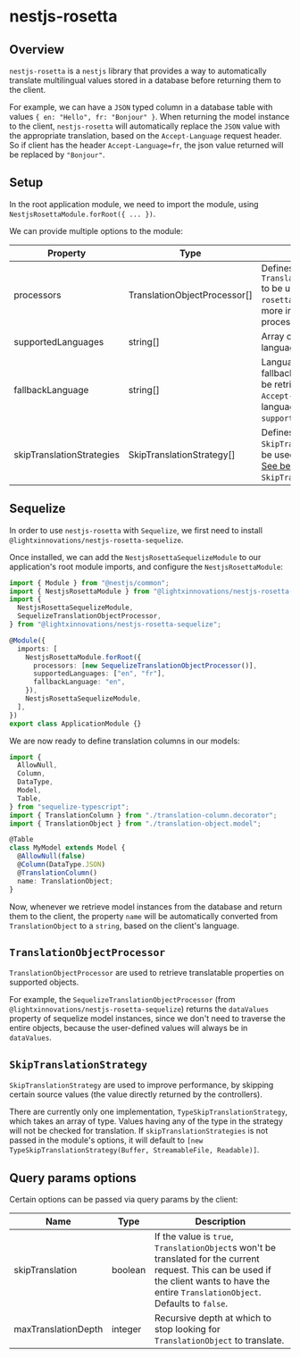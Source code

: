 # nestjs-rosetta

## Overview

`nestjs-rosetta` is a `nestjs` library that provides a way to automatically translate multilingual values stored in a database before returning them to the client.

For example, we can have a `JSON` typed column in a database table with values `{ en: "Hello", fr: "Bonjour" }`. When returning the model instance to the client, `nestjs-rosetta` will automatically replace the `JSON` value with the appropriate translation, based on the `Accept-Language` request header. So if client has the header `Accept-Language=fr`, the json value returned will be replaced by `"Bonjour"`.

## Setup

In the root application module, we need to import the module, using `NestjsRosettaModule.forRoot({ ... })`.

We can provide multiple options to the module:

| Property                  | Type                         | Description                                                                                                                                          |
| ------------------------- | ---------------------------- | ---------------------------------------------------------------------------------------------------------------------------------------------------- |
| processors                | TranslationObjectProcessor[] | Defines `TranslationObjectProcessor` to be used by `nestjs-rosetta`. [See below](#translationobjectprocessor) for more info about object processors. |
| supportedLanguages        | string[]                     | Array of supported languages. ex: `["en", "fr"]`                                                                                                     |
| fallbackLanguage          | string[]                     | Language on which to fallback if no language can be retrieved from the `Accept-Language` or the language is not in the `supportedLanguages` array.   |
| skipTranslationStrategies | SkipTranslationStrategy[]    | Defines `SkipTranslationStrategy` to be used be `nestjs-rosetta`. [See below](#skiptranslationstrategy) for more info on `SkipTranslationStrategy`.  |

## Sequelize

In order to use `nestjs-rosetta` with `Sequelize`, we first need to install `@lightxinnovations/nestjs-rosetta-sequelize`.

Once installed, we can add the `NestjsRosettaSequelizeModule` to our application's root module imports, and configure the `NestjsRosettaModule`:

```typescript
import { Module } from "@nestjs/common";
import { NestjsRosettaModule } from "@lightxinnovations/nestjs-rosetta-core";
import {
  NestjsRosettaSequelizeModule,
  SequelizeTranslationObjectProcessor,
} from "@lightxinnovations/nestjs-rosetta-sequelize";

@Module({
  imports: [
    NestjsRosettaModule.forRoot({
      processors: [new SequelizeTranslationObjectProcessor()],
      supportedLanguages: ["en", "fr"],
      fallbackLanguage: "en",
    }),
    NestjsRosettaSequelizeModule,
  ],
})
export class ApplicationModule {}
```

We are now ready to define translation columns in our models:

```typescript
import {
  AllowNull,
  Column,
  DataType,
  Model,
  Table,
} from "sequelize-typescript";
import { TranslationColumn } from "./translation-column.decorator";
import { TranslationObject } from "./translation-object.model";

@Table
class MyModel extends Model {
  @AllowNull(false)
  @Column(DataType.JSON)
  @TranslationColumn()
  name: TranslationObject;
}
```

Now, whenever we retrieve model instances from the database and return them to the client, the property `name` will be automatically converted from `TranslationObject` to a `string`, based on the client's language.

## `TranslationObjectProcessor`

`TranslationObjectProcessor` are used to retrieve translatable properties on supported objects.

For example, the `SequelizeTranslationObjectProcessor` (from `@lightxinnovations/nestjs-rosetta-sequelize`) returns the `dataValues` property of sequelize model instances, since we don't need to traverse the entire objects, because the user-defined values will always be in `dataValues`.

## `SkipTranslationStrategy`

`SkipTranslationStrategy` are used to improve performance, by skipping certain source values (the value directly returned by the controllers).

There are currently only one implementation, `TypeSkipTranslationStrategy`, which takes an array of type. Values having any of the type in the strategy will not be checked for translation.
If `skipTranslationStrategies` is not passed in the module's options, it will default to `[new TypeSkipTranslationStrategy(Buffer, StreamableFile, Readable)]`.

## Query params options

Certain options can be passed via query params by the client:

| Name                | Type    | Description                                                                                                                                                                                 |
| ------------------- | ------- | ------------------------------------------------------------------------------------------------------------------------------------------------------------------------------------------- |
| skipTranslation     | boolean | If the value is `true`, `TranslationObject`s won't be translated for the current request. This can be used if the client wants to have the entire `TranslationObject`. Defaults to `false`. |
| maxTranslationDepth | integer | Recursive depth at which to stop looking for `TranslationObject` to translate.                                                                                                              |
